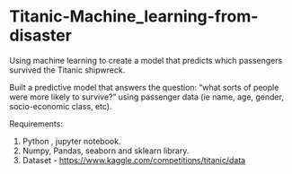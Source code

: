 # Titanic-Machine_learning-from-disaster
Using machine learning to create a model that predicts which passengers survived the Titanic shipwreck.

 Built a predictive model that answers the question: “what sorts of people were more likely to survive?” using passenger data (ie name, age, gender, socio-economic class, etc).
 
Requirements:

1. Python , jupyter notebook.
2. Numpy, Pandas, seaborn and sklearn library.
3. Dataset - https://www.kaggle.com/competitions/titanic/data


